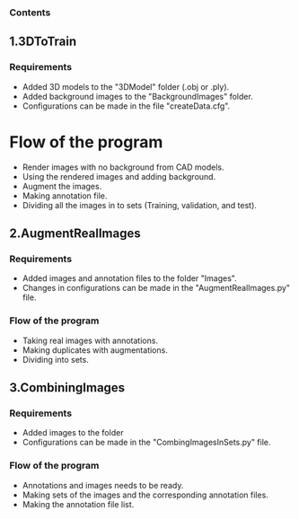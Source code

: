 ### Contents
## 1.3DToTrain
### Requirements
- Added 3D models to the "3DModel" folder (.obj or .ply).
- Added background images to the "BackgroundImages" folder.
- Configurations can be made in the file "createData.cfg".
# Flow of the program
- Render images with no background from CAD models.
- Using the rendered images and adding background.
- Augment the images.
- Making annotation file.
- Dividing all the images in to sets (Training, validation, and test).

## 2.AugmentRealImages
### Requirements
- Added images and annotation files to the folder "Images".
- Changes in configurations can be made in the "AugmentRealImages.py" file.
### Flow of the program
- Taking real images with annotations.
- Making duplicates with augmentations.
- Dividing into sets.

## 3.CombiningImages
### Requirements
- Added images to the folder 
- Configurations can be made in the "CombingImagesInSets.py" file.
### Flow of the program
- Annotations and images needs to be ready.
- Making sets of the images and the corresponding annotation files.
- Making the annotation file list.
